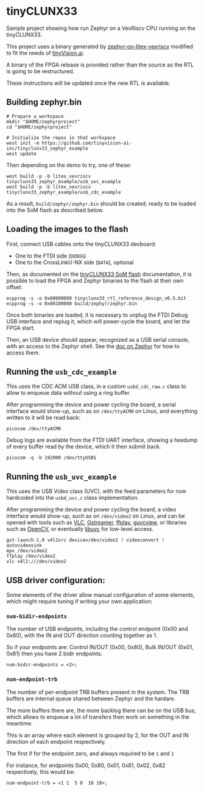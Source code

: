 # tinyCLUNX33

Sample project showing how run Zephyr on a VexRiscv CPU running on the
tinyCLUNX33.

This project uses a binary generated by
[zephyr-on-litex-vexriscv](https://github.com/litex-hub/zephyr-on-litex-vexriscv)
modified to fit the needs of [tinyVision.ai](https://tinyvision.ai/).

A binary of the FPGA release is provided rather than the source as the RTL is
going to be restructured.

These instructions will be updated once the new RTL is available.


## Building zephyr.bin

```
# Prepare a workspace
mkdir "$HOME/zephyrproject"
cd "$HOME/zephyrproject"

# Initialize the repos in that workspace
west init -m https://github.com/tinyvision-ai-inc/tinyclunx33_zephyr_example
west update
```

Then depending on the demo to try, one of these:

```
west build -p -b litex_vexriscv tinyclunx33_zephyr_example/usb_uvc_example
west build -p -b litex_vexriscv tinyclunx33_zephyr_example/usb_cdc_example
```

As a result, `build/zephyr/zephyr.bin` should be created, ready to be loaded
into the SoM flash as described below.


## Loading the images to the flash

First, connect USB cables onto the tinyCLUNX33 devboard:
- One to the FTDI side (`DEBUG`)
- One to the CrossLinkU-NX side (`DATA`), optional

Then, as documented on the
[tinyCLUNX33 SoM flash](https://tinyclunx33.tinyvision.ai/md_som_flash.html)
documentation, it is possible to load the FPGA and Zephyr binaries to the flash
at their own offset:

```
ecpprog -s -o 0x00000000 tinyclunx33_rtl_reference_design_v0.5.bit
ecpprog -s -o 0x00100000 build/zephyr/zephyr.bin
```

Once both binaries are loaded, it is necessary to unplug the FTDI Debug USB
interface and replug it, which will power-cycle the board, and let the FPGA
start.

Then, an USB device should appear, recognized as a USB serial console, with
an access to the Zephyr shell.
See the [doc on Zephyr](https://tinyclunx33.tinyvision.ai/md_zephyr.html) for
how to access them.


## Running the `usb_cdc_example`

This uses the CDC ACM USB class, in a custom `usbd_cdc_raw.c` class to allow
to enqueue data without using a ring buffer.

After programming the device and power cycling the board, a serial interface
would show-up, such as on `/dev/ttyACM0` on Linux, and everything written to it
will be read back:

```
picocom /dev/ttyACM0
```

Debug logs are available from the FTDI UART interface, showing a hexdump
of every buffer read by the device, which it then submit back.

```
picocom -q -b 192000 /dev/ttyUSB1
```

## Running the `usb_uvc_example`

This uses the USB Video class (UVC), with the feed parameters for now hardcoded
into the `usbd_uvc.c` class implementation.

After programming the device and power cycling the board, a video interface
would show-up, such as on `/dev/video2` on Linux, and can be opened with tools
such as
[VLC](https://www.videolan.org/vlc/),
[Gstreamer](https://gstreamer.freedesktop.org/),
[ffplay](https://ffmpeg.org/ffplay.html),
[guvcview](https://guvcview.sourceforge.net/),
or libraries such as [OpenCV](https://opencv.org/),
or eventually [libuvc](https://github.com/libuvc/libuvc) for low-level access.

```
gst-launch-1.0 v4l2src device=/dev/video2 ! videoconvert ! autovideosink
mpv /dev/video2
ffplay /dev/video2
vlc v4l2:///dev/video2
```


## USB driver configuration:

Some elements of the driver allow manual configuration of some elements, which
might require tuning if writing your own application:

### `num-bidir-endpoints`

The number of USB endpoints, including the control endpoint (0x00 and 0x80),
with the IN and OUT direction counting together as 1.

So if your endpoints are: Control IN/OUT (0x00, 0x80), Bulk IN/OUT (0x01, 0x81)
then you have 2 bidir endpoints.

```
num-bidir-endpoints = <2>;
```

### `num-endpoint-trb`

The number of per-endpoint TRB buffers present in the system.
The TRB buffers are internal queue shared between Zephyr and the hardare.

The more buffers there are, the more backlog there can be on the USB bus,
which allows to enqueue a lot of transfers then work on something in the
meantime.

This is an array where each element is grouped by 2, for the OUT and IN
direction of each endpoint respectively.

The first if for the endpoint zero, and always required to be `1` and `1`

For instance, for endpoints 0x00, 0x80, 0x01, 0x81, 0x02, 0x82 respectively,
this would be:

```
num-endpoint-trb = <1 1  5 0  10 10>;
```
